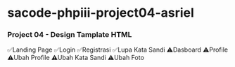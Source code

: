 # sacode-phpiii-project04-asriel
### Project 04 - Design Tamplate HTML
✅Landing Page
✅Login
✅Registrasi
✅Lupa Kata Sandi
⚠️Dasboard
⚠️Profile
⚠️Ubah Profile
⚠️Ubah Kata Sandi
⚠️Ubah Foto
